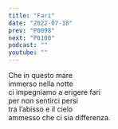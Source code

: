 ```yaml
---
title: "Fari"
date: "2022-07-18"
prev: "P0098"
next: "P0100"
podcast: ""
youtube: ""
---
```


Che in questo mare  
immerso nella notte  
ci impegniamo a erigere fari  
per non sentirci persi  
tra l’abisso e il cielo  
ammesso che ci sia differenza.
